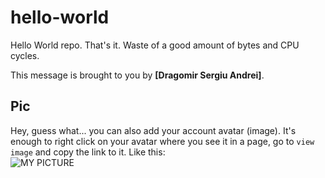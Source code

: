 # hello-world

Hello World repo. That's it. Waste of a good amount of bytes and CPU cycles.

This message is brought to you by **[Dragomir Sergiu Andrei]**.

## Pic

Hey, guess what... you can also add your account avatar (image). It's enough to right click on your avatar where you see it in a page, go to `view image` and copy the link to it.
Like this:  
![MY PICTURE](https://avatars.githubusercontent.com/u/64046271?v=4)
